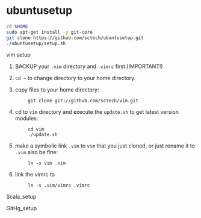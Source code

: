 ubuntusetup
==========

```sh
cd $HOME
sudo apt-get install -y git-core
git clone https://github.com/sctech/ubuntusetup.git
./ubuntusetup/setup.sh
```
vim setup

1. BACKUP your `.vim` directory and `.vimrc` first.(IMPORTANT!)

2. `cd ~` to change directory to your home directory.

3. copy files to your home directory:
```
        git clone git://github.com/sctech/vim.git
```
4. cd to `vim` directory and execute the `update.sh` to get latest version modules:
```
        cd vim
        ./update.sh
```
5. make a symbolic link `.vim` to `vim` that you just cloned, or just rename it to `.vim` also be fine:
```
        ln -s vim .vim
```
6. link the vimrc to
```
        ln -s .vim/vimrc .vimrc
```

Scala_setup

GitHg_setup


